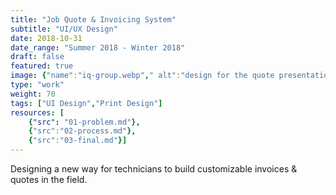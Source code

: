 ```yaml
---
title: "Job Quote & Invoicing System"
subtitle: "UI/UX Design"
date: 2018-10-31
date_range: "Summer 2018 - Winter 2018"
draft: false
featured: true
image: {"name":"iq-group.webp"," alt":"design for the quote presentation process"}
type: "work"
weight: 70
tags: ["UI Design","Print Design"]
resources: [
    {"src": "01-problem.md"},
    {"src":"02-process.md"},
    {"src":"03-final.md"}]
---
```

Designing a new way for technicians to build customizable invoices & quotes in the field.
